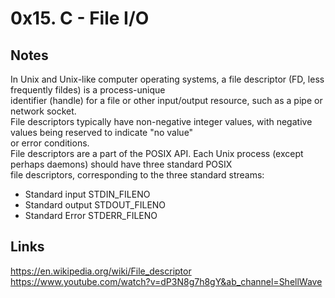 # 0x15. C - File I/O 

## Notes 
In Unix and Unix-like computer operating systems, a file descriptor (FD, less frequently fildes) is a process-unique  
identifier (handle) for a file or other input/output resource, such as a pipe or network socket.  
File descriptors typically have non-negative integer values, with negative values being reserved to indicate "no value"  
or error conditions.  
File descriptors are a part of the POSIX API. Each Unix process (except perhaps daemons) should have three standard POSIX  
file descriptors, corresponding to the three standard streams:  
+ Standard input STDIN_FILENO  
+ Standard output STDOUT_FILENO
+ Standard Error STDERR_FILENO

## Links
https://en.wikipedia.org/wiki/File_descriptor  
https://www.youtube.com/watch?v=dP3N8g7h8gY&ab_channel=ShellWave  

